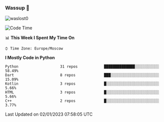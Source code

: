 ### Wassup 👋

<p align="left"> <img src="https://komarev.com/ghpvc/?username=waslost0" alt="waslost0" /></p>

<!--START_SECTION:waka-->
![Code Time](http://img.shields.io/badge/Code%20Time-1%2C987%20hrs%2032%20mins-blue)

📊 **This Week I Spent My Time On** 

```text
⌚︎ Time Zone: Europe/Moscow

```

**I Mostly Code in Python** 

```text
Python                   31 repos            ██████████████░░░░░░░░░░░   58.49% 
Dart                     8 repos             ███░░░░░░░░░░░░░░░░░░░░░░   15.09% 
Kotlin                   3 repos             █░░░░░░░░░░░░░░░░░░░░░░░░   5.66% 
HTML                     3 repos             █░░░░░░░░░░░░░░░░░░░░░░░░   5.66% 
C++                      2 repos             █░░░░░░░░░░░░░░░░░░░░░░░░   3.77%

```



 Last Updated on 02/01/2023 07:58:05 UTC
<!--END_SECTION:waka-->

